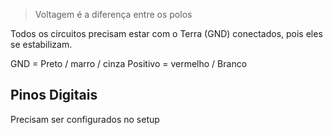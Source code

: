> Voltagem é a diferença entre os polos

Todos os circuitos precisam estar com o Terra (GND) conectados, pois eles se estabilizam.

GND = Preto / marro / cinza
Positivo = vermelho / Branco

## Pinos Digitais
Precisam ser configurados no setup
<!--stackedit_data:
eyJoaXN0b3J5IjpbMTA1MDI4MzA2NywtMjA4ODc0NjYxMl19
-->